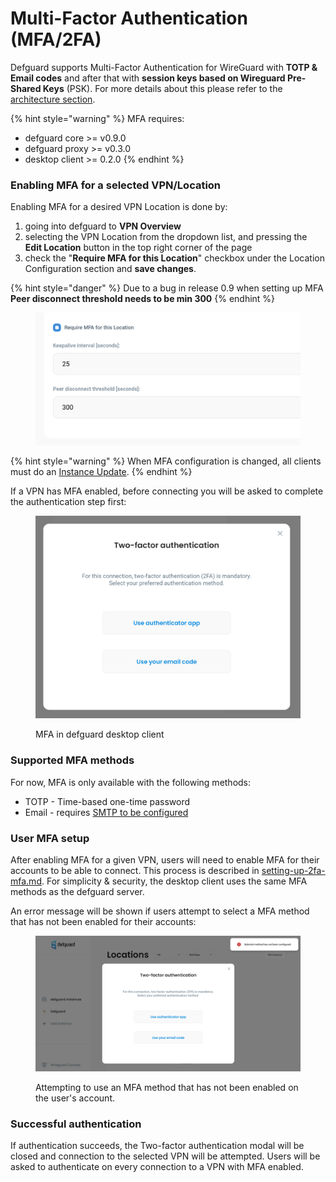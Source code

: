# Multi-Factor Authentication (MFA/2FA)

Defguard supports Multi-Factor Authentication for WireGuard with **TOTP & Email codes** and after that with **session keys based on Wireguard Pre-Shared Keys** (PSK). For more details about this please refer to the [architecture section](architecture.md).

{% hint style="warning" %}
MFA requires:

* defguard core >= v0.9.0
* defguard proxy >= v0.3.0
* desktop client >= 0.2.0
{% endhint %}

### Enabling MFA for a selected VPN/Location

Enabling MFA for a desired VPN Location is done by:

1. going into defguard to **VPN Overview**
2. selecting the VPN Location from the dropdown list, and pressing the **Edit Location** button in the top right corner of the page
3. check the "**Require MFA for this Location**" checkbox under the Location Configuration section and **save changes**.

{% hint style="danger" %}
Due to a bug in release 0.9 when setting up MFA **Peer disconnect threshold needs to be min 300**
{% endhint %}

<figure><img src="../../.gitbook/assets/Screenshot 2024-02-19 at 11.59.23.png" alt=""><figcaption></figcaption></figure>

{% hint style="warning" %}
When MFA configuration is changed, all clients must do an [Instance Update](../../help/configuring-vpn/add-new-instance/update-instance.md).
{% endhint %}

If a VPN has MFA enabled, before connecting you will be asked to complete the authentication step first:&#x20;

<figure><img src="../../.gitbook/assets/defguard-client-mfa-modal.png" alt=""><figcaption><p>MFA in defguard desktop client</p></figcaption></figure>

### Supported MFA methods

For now, MFA is only available with the following methods:

* TOTP - Time-based one-time password
* Email - requires [SMTP to be configured](../../help/setting-up-smtp-for-email-notifications.md)

### User MFA setup

After enabling MFA for a given VPN, users will need to enable MFA for their accounts to be able to connect. This process is described in [setting-up-2fa-mfa.md](../../help/setting-up-2fa-mfa.md "mention"). For simplicity & security, the desktop client uses the same MFA methods as the defguard server.

An error message will be shown if users attempt to select a MFA method that has not been enabled for their accounts:

<figure><img src="../../.gitbook/assets/defguard-client-mfa-not-configured.png" alt=""><figcaption><p>Attempting to use an MFA method that has not been enabled on the user's account.</p></figcaption></figure>

### Successful authentication

If authentication succeeds, the Two-factor authentication modal will be closed and connection to the selected VPN will be attempted. Users will be asked to authenticate on every connection to a VPN with MFA enabled.
